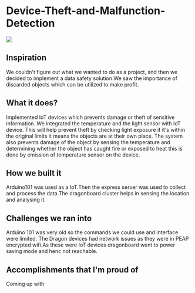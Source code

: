 # Device-Theft-and-Malfunction-Detection

<img src="https://drive.google.com/open?id=1_WKkLkhQIIBgBiRj_LP29UTfPOp_f5Jq"></img>

## Inspiration 
We couldn't figure out what we wanted to do as a project, and then we decided to implement a data safety solution.We saw the importance of discarded objects which can be utilized to make profit.

## What it does?

Implemented IoT  devices which prevents damage or theft of sensitive information. We integrated the temperature and the light sensor with IoT device. This will help prevent theft by checking light exposure if it's within the original limits it means the objects are at their own place. The system also prevents damage of the object by sensing the temperature and determining whether the object has caught fire or exposed to heat this is done by emission of temperature sensor on the device.

## How we built it 

Arduino101 was used as a IoT.Then the express server was used to collect and process the data.The dragonboard cluster helps in sensing the location and analysing it.

## Challenges we ran into 
Arduino 101 was very old so the commands we could use and interface were limited.
The Dragon devices had network issues as they were in PEAP encrypted wifi.As these were IoT devices dragonboard went to power saving mode and henc not reachable.

## Accomplishments that I'm proud of 
Coming up with
